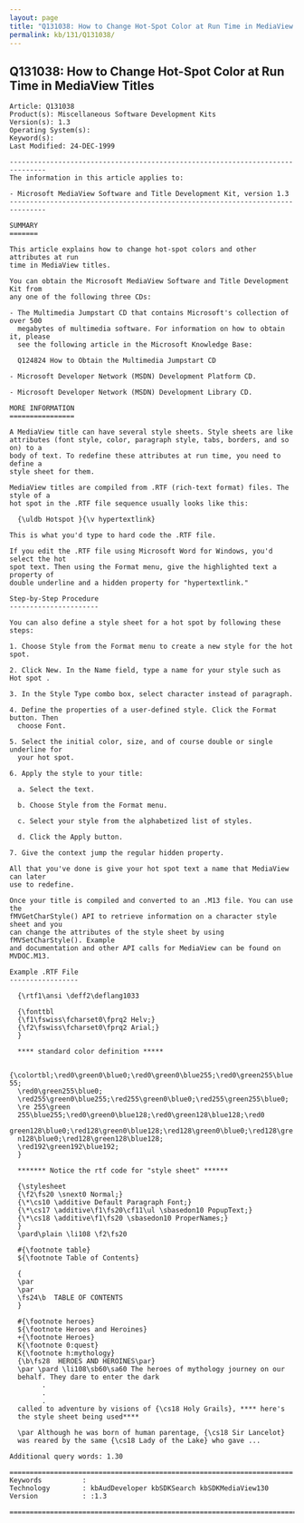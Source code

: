 ```yaml
---
layout: page
title: "Q131038: How to Change Hot-Spot Color at Run Time in MediaView Titles"
permalink: kb/131/Q131038/
---
```


## Q131038: How to Change Hot-Spot Color at Run Time in MediaView Titles

	Article: Q131038
	Product(s): Miscellaneous Software Development Kits
	Version(s): 1.3
	Operating System(s): 
	Keyword(s): 
	Last Modified: 24-DEC-1999
	
	-------------------------------------------------------------------------------
	The information in this article applies to:
	
	- Microsoft MediaView Software and Title Development Kit, version 1.3 
	-------------------------------------------------------------------------------
	
	SUMMARY
	=======
	
	This article explains how to change hot-spot colors and other attributes at run
	time in MediaView titles.
	
	You can obtain the Microsoft MediaView Software and Title Development Kit from
	any one of the following three CDs:
	
	- The Multimedia Jumpstart CD that contains Microsoft's collection of over 500
	  megabytes of multimedia software. For information on how to obtain it, please
	  see the following article in the Microsoft Knowledge Base:
	
	  Q124824 How to Obtain the Multimedia Jumpstart CD
	
	- Microsoft Developer Network (MSDN) Development Platform CD.
	
	- Microsoft Developer Network (MSDN) Development Library CD.
	
	MORE INFORMATION
	================
	
	A MediaView title can have several style sheets. Style sheets are like
	attributes (font style, color, paragraph style, tabs, borders, and so on) to a
	body of text. To redefine these attributes at run time, you need to define a
	style sheet for them.
	
	MediaView titles are compiled from .RTF (rich-text format) files. The style of a
	hot spot in the .RTF file sequence usually looks like this:
	
	  {\uldb Hotspot }{\v hypertextlink}
	
	This is what you'd type to hard code the .RTF file.
	
	If you edit the .RTF file using Microsoft Word for Windows, you'd select the hot
	spot text. Then using the Format menu, give the highlighted text a property of
	double underline and a hidden property for "hypertextlink."
	
	Step-by-Step Procedure
	----------------------
	
	You can also define a style sheet for a hot spot by following these steps:
	
	1. Choose Style from the Format menu to create a new style for the hot spot.
	
	2. Click New. In the Name field, type a name for your style such as Hot spot .
	
	3. In the Style Type combo box, select character instead of paragraph.
	
	4. Define the properties of a user-defined style. Click the Format button. Then
	  choose Font.
	
	5. Select the initial color, size, and of course double or single underline for
	  your hot spot.
	
	6. Apply the style to your title:
	
	  a. Select the text.
	
	  b. Choose Style from the Format menu.
	
	  c. Select your style from the alphabetized list of styles.
	
	  d. Click the Apply button.
	
	7. Give the context jump the regular hidden property.
	
	All that you've done is give your hot spot text a name that MediaView can later
	use to redefine.
	
	Once your title is compiled and converted to an .M13 file. You can use the
	fMVGetCharStyle() API to retrieve information on a character style sheet and you
	can change the attributes of the style sheet by using fMVSetCharStyle(). Example
	and documentation and other API calls for MediaView can be found on MVDOC.M13.
	
	Example .RTF File
	-----------------
	
	  {\rtf1\ansi \deff2\deflang1033
	
	  {\fonttbl
	  {\f1\fswiss\fcharset0\fprq2 Helv;}
	  {\f2\fswiss\fcharset0\fprq2 Arial;}
	  }
	
	  **** standard color definition *****
	
	  {\colortbl;\red0\green0\blue0;\red0\green0\blue255;\red0\green255\blue 55;
	  \red0\green255\blue0;
	  \red255\green0\blue255;\red255\green0\blue0;\red255\green255\blue0;
	  \re 255\green
	  255\blue255;\red0\green0\blue128;\red0\green128\blue128;\red0
	  green128\blue0;\red128\green0\blue128;\red128\green0\blue0;\red128\gre
	  n128\blue0;\red128\green128\blue128;
	  \red192\green192\blue192;
	  }
	
	  ******* Notice the rtf code for "style sheet" ******
	
	  {\stylesheet
	  {\f2\fs20 \snext0 Normal;}
	  {\*\cs10 \additive Default Paragraph Font;}
	  {\*\cs17 \additive\f1\fs20\cf11\ul \sbasedon10 PopupText;}
	  {\*\cs18 \additive\f1\fs20 \sbasedon10 ProperNames;}
	  }
	  \pard\plain \li108 \f2\fs20
	
	  #{\footnote table}
	  ${\footnote Table of Contents}
	
	  {
	  \par
	  \par
	  \fs24\b  TABLE OF CONTENTS
	  }
	
	  #{\footnote heroes}
	  ${\footnote Heroes and Heroines}
	  +{\footnote Heroes}
	  K{\footnote 0:quest}
	  K{\footnote h:mythology}
	  {\b\fs28  HEROES AND HEROINES\par}
	  \par \pard \li108\sb60\sa60 The heroes of mythology journey on our
	  behalf. They dare to enter the dark
	        .
	        .
	        .
	  called to adventure by visions of {\cs18 Holy Grails}, **** here's
	  the style sheet being used****
	
	  \par Although he was born of human parentage, {\cs18 Sir Lancelot}
	  was reared by the same {\cs18 Lady of the Lake} who gave ...
	
	Additional query words: 1.30
	
	======================================================================
	Keywords          :  
	Technology        : kbAudDeveloper kbSDKSearch kbSDKMediaView130
	Version           : :1.3
	
	=============================================================================
	
